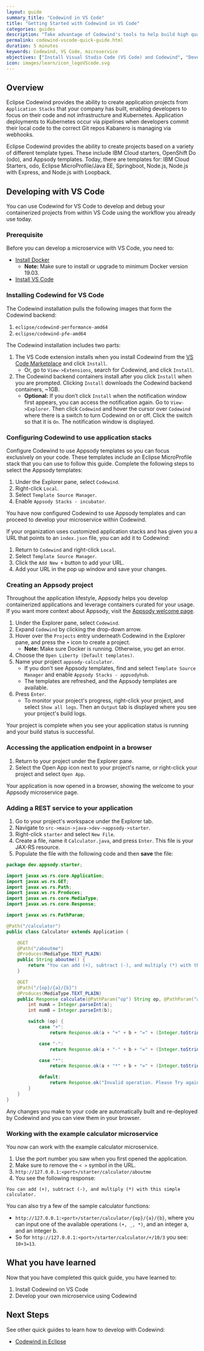 ```yaml
---
layout: guide
summary_title: "Codewind in VS Code"
title: "Getting Started with Codewind in VS Code"
categories: guides
description: "Take advantage of Codewind's tools to help build high quality cloud native applications regardless of which IDE or language you use."
permalink: codewind-vscode-quick-guide.html
duration: 5 minutes
keywords: Codewind, VS Code, microservice
objectives: ["Install Visual Studio Code (VS Code) and Codewind", "Develop a simple microservice, using Eclipse Codewind on VS Code"]
icon: images/learn/icon_logoVScode.svg
---
```



## Overview
Eclipse Codewind provides the ability to create application projects from `Application Stacks` that your company has built, enabling developers to focus on their code and not infrastructure and Kubernetes. Application deployments to Kubernetes occur via pipelines when developers commit their local code to the correct Git repos Kabanero is managing via webhooks.

Eclipse Codewind provides the ability to create projects based on a variety of different template types.  These include IBM Cloud starters, OpenShift Do (odo), and Appsody templates. Today, there are templates for: IBM Cloud Starters, odo, Eclipse MicroProfile/Java EE, Springboot, Node.js, Node.js with Express, and Node.js with Loopback.

## Developing with VS Code
You can use Codewind for VS Code to develop and debug your containerized projects from within VS Code using the workflow you already use today.

### Prerequisite
Before you can develop a microservice with VS Code, you need to:

* [Install Docker](https://docs.docker.com/install/)
    * **Note:** Make sure to install or upgrade to minimum Docker version 19.03.
* [Install VS Code](https://code.visualstudio.com/download)

### Installing Codewind for VS Code
The Codewind installation pulls the following images that form the Codewind backend:

1. `eclipse/codewind-performance-amd64`
2. `eclipse/codewind-pfe-amd64`

The Codewind installation includes two parts:

1. The VS Code extension installs when you install Codewind from the [VS Code Marketplace](https://marketplace.visualstudio.com/items?itemName=IBM.codewind) and click `Install`.
    * Or, go to `View->Extensions`, search for Codewind, and click `Install`.
2. The Codewind backend containers install after you click `Install` when you are prompted. Clicking `Install` downloads the Codewind backend containers, ~1GB.
    * **Optional:** If you don’t click `Install` when the notification window first appears, you can access the notification again. Go to `View->Explorer`. Then click `Codewind` and hover the cursor over `Codewind` where there is a switch to turn Codewind on or off. Click the switch so that it is `On`. The notification window is displayed.

### Configuring Codewind to use application stacks
Configure Codewind to use Appsody templates so you can focus exclusively on your code. These templates include an Eclipse MicroProfile stack that you can use to follow this guide. Complete the following steps to select the Appsody templates:

1. Under the Explorer pane, select `Codewind`.
2. Right-click `Local`.
3. Select `Template Source Manager`.
4. Enable `Appsody Stacks - incubator`.

You have now configured Codewind to use Appsody templates and can proceed to develop your microservice within Codewind.

If your organization uses customized application stacks and has given you a URL that points to an `index.json` file, you can add it to Codewind:

1. Return to  `Codewind` and right-click `Local`.
2. Select `Template Source Manager`.
3. Click the `Add New +` button to add your URL.
4. Add your URL in the pop up window and save your changes.

### Creating an Appsody project
Throughout the application lifestyle, Appsody helps you develop containerized applications and leverage containers curated for your usage. If you want more context about Appsody, visit the [Appsody welcome page](https://appsody.dev/docs).

1. Under the Explorer pane, select `Codewind`.
2. Expand `Codewind` by clicking the drop-down arrow.
3. Hover over the `Projects` entry underneath Codewind in the Explorer pane, and press the `+` icon to create a project.
    * **Note:** Make sure Docker is running. Otherwise, you get an error.
4. Choose the `Open Liberty (Default templates)`.
5. Name your project `appsody-calculator`.
    * If you don't see Appsody templates, find and select `Template Source Manager` and enable `Appsody Stacks - appsodyhub`.
    * The templates are refreshed, and the Appsody templates are available.
6. Press `Enter`.
    * To monitor your project's progress, right-click your project, and select `Show all logs`. Then an `Output` tab is displayed where you see your project's build logs.

Your project is complete when you see your application status is running and your build status is successful.

### Accessing the application endpoint in a browser
1. Return to your project under the Explorer pane.
2. Select the Open App icon next to your project's name, or right-click your project and select `Open App`.

Your application is now opened in a browser, showing the welcome to your Appsody microservice page.

### Adding a REST service to your application
 1. Go to your project's workspace under the Explorer tab.
 2. Navigate to `src->main->java->dev->appsody->starter`.
 3. Right-click `starter` and select `New File`.
 4. Create a file, name it `Calculator.java`, and press `Enter`. This file is your JAX-RS resource.
 5. Populate the file with the following code and then **save** the file:

```java
package dev.appsody.starter;

import javax.ws.rs.core.Application;
import javax.ws.rs.GET;
import javax.ws.rs.Path;
import javax.ws.rs.Produces;
import javax.ws.rs.core.MediaType;
import javax.ws.rs.core.Response;

import javax.ws.rs.PathParam;

@Path("/calculator")
public class Calculator extends Application {

    @GET
    @Path("/aboutme")
    @Produces(MediaType.TEXT_PLAIN)
    public String aboutme() {
        return "You can add (+), subtract (-), and multiply (*) with this simple calculator.";
    }

    @GET
    @Path("/{op}/{a}/{b}")
    @Produces(MediaType.TEXT_PLAIN)
    public Response calculate(@PathParam("op") String op, @PathParam("a") String a, @PathParam("b") String b) {
        int numA = Integer.parseInt(a);
        int numB = Integer.parseInt(b);

        switch (op) {
            case "+":
                return Response.ok(a + "+" + b + "=" + (Integer.toString((numA + numB)))).build();

            case "-":
                return Response.ok(a + "-" + b + "=" + (Integer.toString((numA - numB)))).build();

            case "*":
                return Response.ok(a + "*" + b + "=" + (Integer.toString((numA * numB)))).build();

            default:
                return Response.ok("Invalid operation. Please Try again").build();
        }
    }
}
```

Any changes you make to your code are automatically built and re-deployed by Codewind and you can view them in your browser.

### Working with the example calculator microservice
You now can work with the example calculator microservice.

1. Use the port number you saw when you first opened the application.
2. Make sure to remove the `< >` symbol in the URL.
3. `http://127.0.0.1:<port>/starter/calculator/aboutme`
4. You see the following response:

```
You can add (+), subtract (-), and multiply (*) with this simple calculator.
```

You can also try a few of the sample calculator functions:

* `http://127.0.0.1:<port>/starter/calculator/{op}/{a}/{b}`, where you can input one of the available operations `(+, _, *)`, and an integer a, and an integer b.
* So for `http://127.0.0.1:<port>/starter/calculator/+/10/3` you see: `10+3=13`.

## What you have learned
Now that you have completed this quick guide, you have learned to:

1. Install Codewind on VS Code
2. Develop your own microservice using Codewind

## Next Steps
See other quick guides to learn how to develop with Codewind:

* [Codewind in Eclipse](codewind-eclipse-quick-guide.html)